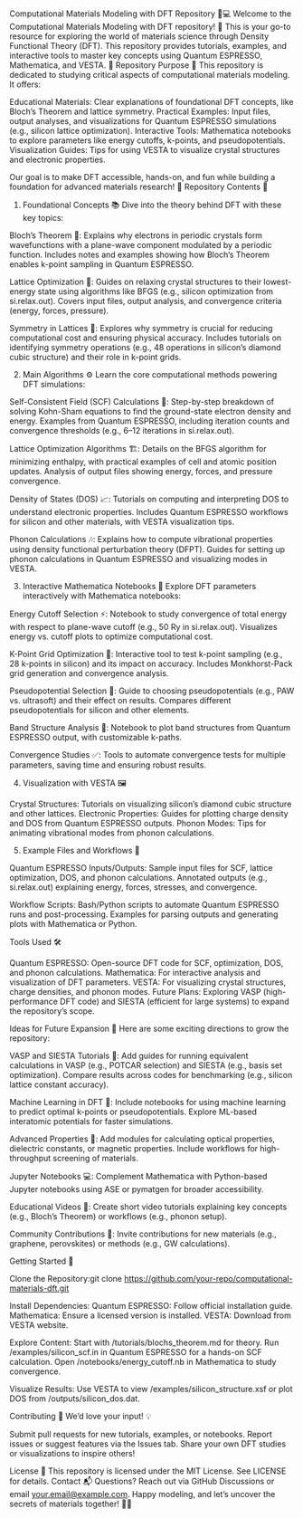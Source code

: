 Computational Materials Modeling with DFT Repository 🧪💻
Welcome to the Computational Materials Modeling with DFT repository! 🎉 This is your go-to resource for exploring the world of materials science through Density Functional Theory (DFT). This repository provides tutorials, examples, and interactive tools to master key concepts using Quantum ESPRESSO, Mathematica, and VESTA. 🚀
Repository Purpose 🌟
This repository is dedicated to studying critical aspects of computational materials modeling. It offers:

Educational Materials: Clear explanations of foundational DFT concepts, like Bloch’s Theorem and lattice symmetry.
Practical Examples: Input files, output analyses, and visualizations for Quantum ESPRESSO simulations (e.g., silicon lattice optimization).
Interactive Tools: Mathematica notebooks to explore parameters like energy cutoffs, k-points, and pseudopotentials.
Visualization Guides: Tips for using VESTA to visualize crystal structures and electronic properties.

Our goal is to make DFT accessible, hands-on, and fun while building a foundation for advanced materials research! 🧬
Repository Contents 📂
1. Foundational Concepts 📚
Dive into the theory behind DFT with these key topics:

Bloch’s Theorem 🌊:
Explains why electrons in periodic crystals form wavefunctions with a plane-wave component modulated by a periodic function.
Includes notes and examples showing how Bloch’s Theorem enables k-point sampling in Quantum ESPRESSO.


Lattice Optimization 🔧:
Guides on relaxing crystal structures to their lowest-energy state using algorithms like BFGS (e.g., silicon optimization from si.relax.out).
Covers input files, output analysis, and convergence criteria (energy, forces, pressure).


Symmetry in Lattices 🔄:
Explores why symmetry is crucial for reducing computational cost and ensuring physical accuracy.
Includes tutorials on identifying symmetry operations (e.g., 48 operations in silicon’s diamond cubic structure) and their role in k-point grids.



2. Main Algorithms ⚙️
Learn the core computational methods powering DFT simulations:

Self-Consistent Field (SCF) Calculations 🔁:
Step-by-step breakdown of solving Kohn-Sham equations to find the ground-state electron density and energy.
Examples from Quantum ESPRESSO, including iteration counts and convergence thresholds (e.g., 6–12 iterations in si.relax.out).


Lattice Optimization Algorithms 🏗️:
Details on the BFGS algorithm for minimizing enthalpy, with practical examples of cell and atomic position updates.
Analysis of output files showing energy, forces, and pressure convergence.


Density of States (DOS) 📈:
Tutorials on computing and interpreting DOS to understand electronic properties.
Includes Quantum ESPRESSO workflows for silicon and other materials, with VESTA visualization tips.


Phonon Calculations 🎶:
Explains how to compute vibrational properties using density functional perturbation theory (DFPT).
Guides for setting up phonon calculations in Quantum ESPRESSO and visualizing modes in VESTA.



3. Interactive Mathematica Notebooks 📝
Explore DFT parameters interactively with Mathematica notebooks:

Energy Cutoff Selection ⚡️:
Notebook to study convergence of total energy with respect to plane-wave cutoff (e.g., 50 Ry in si.relax.out).
Visualizes energy vs. cutoff plots to optimize computational cost.


K-Point Grid Optimization 📍:
Interactive tool to test k-point sampling (e.g., 28 k-points in silicon) and its impact on accuracy.
Includes Monkhorst-Pack grid generation and convergence analysis.


Pseudopotential Selection 🧲:
Guide to choosing pseudopotentials (e.g., PAW vs. ultrasoft) and their effect on results.
Compares different pseudopotentials for silicon and other elements.


Band Structure Analysis 🎵:
Notebook to plot band structures from Quantum ESPRESSO output, with customizable k-paths.


Convergence Studies ✅:
Tools to automate convergence tests for multiple parameters, saving time and ensuring robust results.



4. Visualization with VESTA 🖼️

Crystal Structures: Tutorials on visualizing silicon’s diamond cubic structure and other lattices.
Electronic Properties: Guides for plotting charge density and DOS from Quantum ESPRESSO outputs.
Phonon Modes: Tips for animating vibrational modes from phonon calculations.

5. Example Files and Workflows 📄

Quantum ESPRESSO Inputs/Outputs:
Sample input files for SCF, lattice optimization, DOS, and phonon calculations.
Annotated outputs (e.g., si.relax.out) explaining energy, forces, stresses, and convergence.


Workflow Scripts:
Bash/Python scripts to automate Quantum ESPRESSO runs and post-processing.
Examples for parsing outputs and generating plots with Mathematica or Python.



Tools Used 🛠️

Quantum ESPRESSO: Open-source DFT code for SCF, optimization, DOS, and phonon calculations.
Mathematica: For interactive analysis and visualization of DFT parameters.
VESTA: For visualizing crystal structures, charge densities, and phonon modes.
Future Plans: Exploring VASP (high-performance DFT code) and SIESTA (efficient for large systems) to expand the repository’s scope.

Ideas for Future Expansion 🚀
Here are some exciting directions to grow the repository:

VASP and SIESTA Tutorials 📖:
Add guides for running equivalent calculations in VASP (e.g., POTCAR selection) and SIESTA (e.g., basis set optimization).
Compare results across codes for benchmarking (e.g., silicon lattice constant accuracy).


Machine Learning in DFT 🤖:
Include notebooks for using machine learning to predict optimal k-points or pseudopotentials.
Explore ML-based interatomic potentials for faster simulations.


Advanced Properties 🔬:
Add modules for calculating optical properties, dielectric constants, or magnetic properties.
Include workflows for high-throughput screening of materials.


Jupyter Notebooks 💻:
Complement Mathematica with Python-based Jupyter notebooks using ASE or pymatgen for broader accessibility.


Educational Videos 🎥:
Create short video tutorials explaining key concepts (e.g., Bloch’s Theorem) or workflows (e.g., phonon setup).


Community Contributions 🤝:
Invite contributions for new materials (e.g., graphene, perovskites) or methods (e.g., GW calculations).



Getting Started 🌈

Clone the Repository:git clone https://github.com/your-repo/computational-materials-dft.git


Install Dependencies:
Quantum ESPRESSO: Follow official installation guide.
Mathematica: Ensure a licensed version is installed.
VESTA: Download from VESTA website.


Explore Content:
Start with /tutorials/blochs_theorem.md for theory.
Run /examples/silicon_scf.in in Quantum ESPRESSO for a hands-on SCF calculation.
Open /notebooks/energy_cutoff.nb in Mathematica to study convergence.


Visualize Results:
Use VESTA to view /examples/silicon_structure.xsf or plot DOS from /outputs/silicon_dos.dat.



Contributing 🙌
We’d love your input! 💡

Submit pull requests for new tutorials, examples, or notebooks.
Report issues or suggest features via the Issues tab.
Share your own DFT studies or visualizations to inspire others!

License 📜
This repository is licensed under the MIT License. See LICENSE for details.
Contact 📬
Questions? Reach out via GitHub Discussions or email your.email@example.com.
Happy modeling, and let’s uncover the secrets of materials together! 🧪✨
